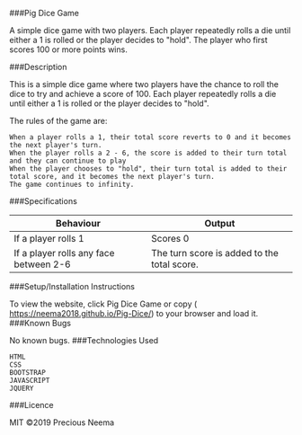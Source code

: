 ###Pig Dice Game


A simple dice game with two players. Each player repeatedly rolls a die until either a 1 is rolled or the player decides to "hold". The player who first scores 100 or more points wins.

###Description

This is a simple dice game where two players have the chance to roll the dice to try and achieve a score of 100. Each player repeatedly rolls a die until either a 1 is rolled or the player decides to "hold".

The rules of the game are:

    When a player rolls a 1, their total score reverts to 0 and it becomes the next player's turn.
    When the player rolls a 2 - 6, the score is added to their turn total and they can continue to play
    When the player chooses to "hold", their turn total is added to their total score, and it becomes the next player's turn.
    The game continues to infinity.


###Specifications

|   Behaviour       | Output
|--------------------------------------|------------------------------------------
|      If a player rolls 1             |Scores 0
|If a player rolls any face between 2-6|The turn score is added to the total score.

  

###Setup/Installation Instructions

To view the website, click Pig Dice Game or copy ( https://neema2018.github.io/Pig-Dice/) to your browser and load it.
###Known Bugs

No known bugs.
###Technologies Used

    HTML
    CSS
    BOOTSTRAP
    JAVASCRIPT
    JQUERY

###Licence

MIT ©2019 Precious Neema
